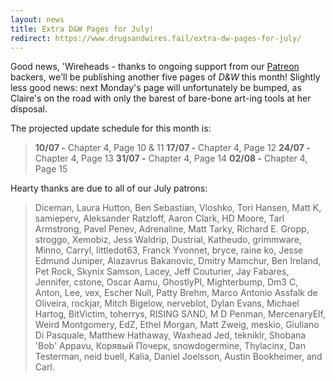 ```yaml
---
layout: news
title: Extra D&W Pages for July!
redirect: https://www.drugsandwires.fail/extra-dw-pages-for-july/
---
```


Good news, 'Wireheads - thanks to ongoing support from our [Patreon](https://www.patreon.com/drugsandwires) backers, we'll be publishing another five pages of _D&W_ this month! Slightly less good news: next Monday's page will unfortunately be bumped, as Claire's on the road with only the barest of bare-bone art-ing tools at her disposal.

The projected update schedule for this month is:

> **10/07 -** Chapter 4, Page 10 & 11
> **17/07 -** Chapter 4, Page 12
> **24/07 -** Chapter 4, Page 13
> **31/07 -** Chapter 4, Page 14
> **02/08 -** Chapter 4, Page 15

Hearty thanks are due to all of our July patrons:

> Diceman, Laura Hutton, Ben Sebastian, Vloshko, Tori Hansen, Matt K, samieperv, Aleksander Ratzloff, Aaron Clark, HD Moore, Tarl Armstrong, Pavel Penev, Adrenaline, Matt Tarky, Richard E. Gropp, stroggo, Xemobiz, Jess Waldrip, Dustrial, Katheudo, grimmware, Minno, Carryl, littledot63, Franck Yvonnet, bryce, raine ko, Jesse Edmund Juniper, Alazavrus Bakanovic, Dmitry Mamchur, Ben Ireland, Pet Rock, Skynix Samson, Lacey, Jeff Couturier, Jay Fabares, Jennifer, cstone, Oscar Aamu, GhostlyPI, Mighterbump, Dm3 C, Anton, Lee, vex, Escher Null, Patty Brehm, Marco Antonio Assfalk de Oliveira, rockjar, Mitch Bigelow, nerveblot, Dylan Evans, Michael Hartog, BitVictim, toherrys, RISING SΛND, M D Penman, MercenaryElf, Weird Montgomery, EdZ, Ethel Morgan, Matt Zweig, meskio, Giuliano Di Pasquale, Matthew Hathaway, Waxhead Jed, tekniklr, Shobana 'Bob' Appavu, Корявый Почерк, snowdogermine, Thylacinx, Dan Testerman, neid buell, Kalia, Daniel Joelsson, Austin Bookheimer, and Carl.
